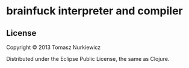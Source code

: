 # brainfuck interpreter and compiler

## License

Copyright © 2013 Tomasz Nurkiewicz

Distributed under the Eclipse Public License, the same as Clojure.
